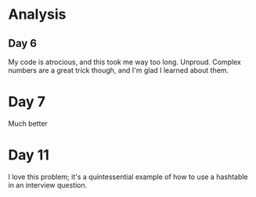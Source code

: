 # Analysis

## Day 6

My code is atrocious, and this took me way too long. Unproud.
Complex numbers are a great trick though, and I'm glad I learned about them.

# Day 7

Much better

# Day 11

I love this problem; it's a quintessential example of how to use a hashtable in
an interview question.
